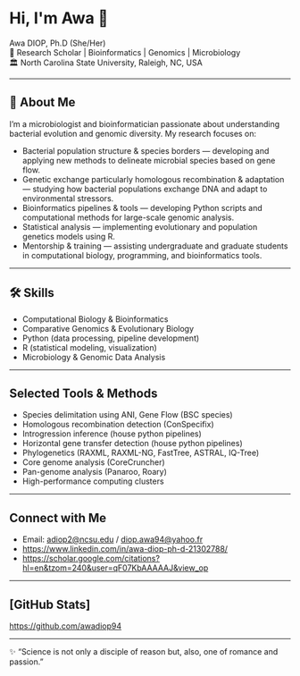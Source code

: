 # Hi, I'm Awa 👋

Awa DIOP, Ph.D (She/Her)  
📍 Research Scholar | Bioinformatics | Genomics | Microbiology  
🏛️ North Carolina State University, Raleigh, NC, USA  

---

## 🔬 About Me
I’m a microbiologist and bioinformatician passionate about understanding bacterial evolution and genomic diversity. My research focuses on:

- Bacterial population structure & species borders — developing and applying new methods to delineate microbial species based on gene flow.  
- Genetic exchange particularly homologous recombination & adaptation — studying how bacterial populations exchange DNA and adapt to environmental stressors.  
- Bioinformatics pipelines & tools — developing Python scripts and computational methods for large-scale genomic analysis.  
- Statistical analysis — implementing evolutionary and population genetics models using R.  
- Mentorship & training — assisting undergraduate and graduate students in computational biology, programming, and bioinformatics tools.  

---

## 🛠️ Skills
- Computational Biology & Bioinformatics  
- Comparative Genomics & Evolutionary Biology  
- Python (data processing, pipeline development)  
- R (statistical modeling, visualization)  
- Microbiology & Genomic Data Analysis  

---

## Selected Tools & Methods
- Species delimitation using ANI, Gene Flow (BSC species)
- Homologous recombination detection (ConSpecifix)
- Introgression inference (house python pipelines)   
- Horizontal gene transfer detection (house python pipelines)
- Phylogenetics (RAXML, RAXML-NG, FastTree, ASTRAL, IQ-Tree)
- Core genome analysis (CoreCruncher)  
- Pan-genome analysis (Panaroo, Roary)  
- High-performance computing clusters  

---

## Connect with Me
- Email: adiop2@ncsu.edu / diop.awa94@yahoo.fr 
- https://www.linkedin.com/in/awa-diop-ph-d-21302788/ 
- https://scholar.google.com/citations?hl=en&tzom=240&user=qF07KbAAAAAJ&view_op

---

## [GitHub Stats]
https://github.com/awadiop94

---
✨ “Science is not only a disciple of reason but, also, one of romance and passion.”  
